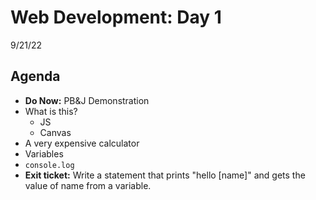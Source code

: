 # Web Development: Day 1
9/21/22

## Agenda

- <b>Do Now:</b> PB&J Demonstration
- What is this?
    - JS
    - Canvas
- A very expensive calculator
- Variables
- `console.log`
- <b>Exit ticket:</b> Write a statement that prints "hello [name]" and gets the value of name from a variable.
